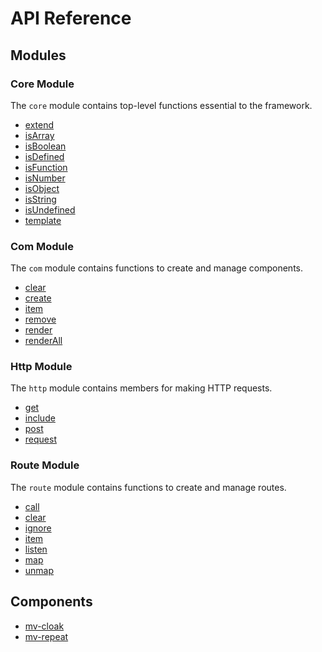 # API Reference

## Modules

### Core Module

The `core` module contains top-level functions essential to the framework.

* [extend](core/extend.md)
* [isArray](core/isArray.md)
* [isBoolean](core/isBoolean.md)
* [isDefined](core/isDefined.md)
* [isFunction](core/isFunction.md)
* [isNumber](core/isNumber.md)
* [isObject](core/isObject.md)
* [isString](core/isString.md)
* [isUndefined](core/isUndefined.md)
* [template](core/template.md)

### Com Module

The `com` module contains functions to create and manage components.

* [clear](com/clear.md)
* [create](com/create.md)
* [item](com/item.md)
* [remove](com/remove.md)
* [render](com/render.md)
* [renderAll](com/renderAll.md)

### Http Module

The `http` module contains members for making HTTP requests.

* [get](http/get.md)
* [include](http/include.md)
* [post](http/post.md)
* [request](http/request.md)

### Route Module

The `route` module contains functions to create and manage routes.

* [call](route/call.md)
* [clear](route/clear.md)
* [ignore](route/ignore.md)
* [item](routes/item.md)
* [listen](route/listen.md)
* [map](route/map.md)
* [unmap](route/unmap.md)

## Components

* [mv-cloak](directives/mv-cloak.md)
* [mv-repeat](directives/mv-repeat.md)